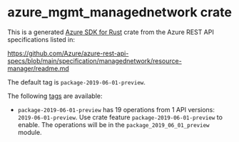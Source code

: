 # azure_mgmt_managednetwork crate

This is a generated [Azure SDK for Rust](https://github.com/Azure/azure-sdk-for-rust) crate from the Azure REST API specifications listed in:

https://github.com/Azure/azure-rest-api-specs/blob/main/specification/managednetwork/resource-manager/readme.md

The default tag is `package-2019-06-01-preview`.

The following [tags](https://github.com/Azure/azure-sdk-for-rust/blob/main/services/tags.md) are available:

- `package-2019-06-01-preview` has 19 operations from 1 API versions: `2019-06-01-preview`. Use crate feature `package-2019-06-01-preview` to enable. The operations will be in the `package_2019_06_01_preview` module.